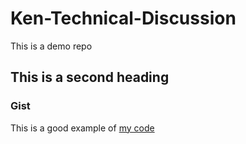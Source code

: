 # Ken-Technical-Discussion
This is a demo repo


## This is a second heading


### Gist

This is a good example of [my code](https://gist.github.com/asarekennedy/bc21a14bf9f8a129213823b3f133dc00)
